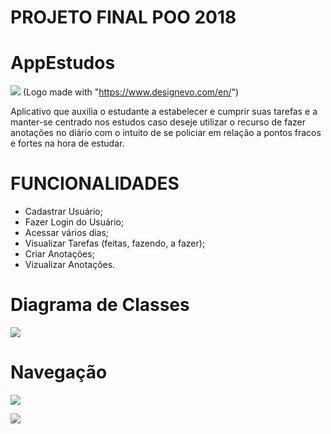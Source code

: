 # PROJETO FINAL POO 2018

# AppEstudos

![](https://i.imgur.com/1bLmLdB.png)
(Logo made with "https://www.designevo.com/en/")

Aplicativo que auxilia o estudante a estabelecer e cumprir suas tarefas e a manter-se centrado nos estudos caso deseje utilizar o recurso de fazer anotações no diário com o intuito de se policiar em relação a pontos fracos e fortes na hora de estudar.

# FUNCIONALIDADES

  - Cadastrar Usuário;
  - Fazer Login do Usuário;
  - Acessar vários dias;
  - Visualizar Tarefas (feitas, fazendo, a fazer);
  - Criar Anotações;
  - Vizualizar Anotações.

# Diagrama de Classes

![](https://imgur.com/3UTCBwY.png)

# Navegação

![](https://imgur.com/djpckOB.png)

![](https://imgur.com/sXIQ5vN.png)
